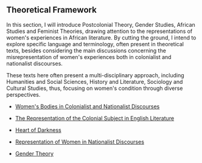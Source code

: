 ## Theoretical Framework

In this section, I will introduce Postcolonial Theory, 
Gender Studies, African Studies and Feminist Theories, drawing attention to the representations of women's experiences
in African literature. By cutting the ground, I intend to explore specific language and terminology, often present in theoretical texts, besides considering 
the main discussions concerning the misrepresentation of women's experiences both in colonialist and nationalist discourses. 

These texts here often present a multi-disciplinary approach, including Humanities and Social 
Sciences, History and Literature, Sociology and Cultural Studies, thus, focusing on women's condition through diverse perspectives.  


- [Women's Bodies in Colonialist and Nationalist Discourses](https://github.com/meyresilva/AfricanWomenLit/blob/main/theory/postcolonialismandgender.md)

- [The Representation of the Colonial Subject in English Literature](https://github.com/meyresilva/AfricanWomenLit/blob/main/theory/englishlitandcolonialistnarratives.md)

- [Heart of Darkness](https://github.com/meyresilva/AfricanWomenLit/blob/main/theory/heartofdarkness.md)

- [Representation of Women in Nationalist Discourses](https://github.com/meyresilva/AfricanWomenLit/blob/main/theory/womenandnationalistdiscourses.md)

- [Gender Theory](https://github.com/meyresilva/AfricanWomenLit/blob/main/theory/feminisms.md)

